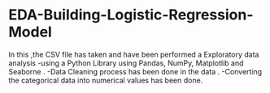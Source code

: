 # EDA-Building-Logistic-Regression-Model
In this ,the CSV file has taken and have been performed a Exploratory data analysis
-using a Python Library using Pandas, NumPy, Matplotlib and Seaborne .
-Data Cleaning process has been done in the data .
-Converting the categorical data into numerical values has been done.
